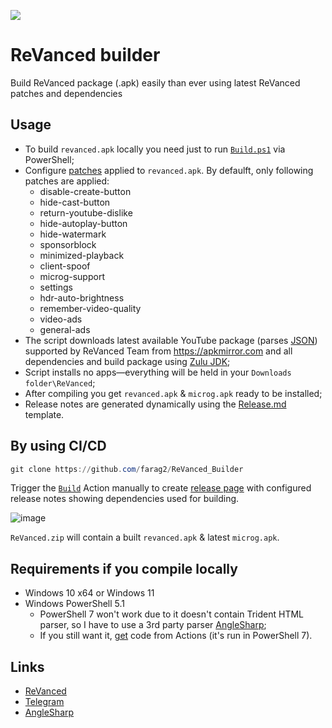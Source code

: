 <a href="https://github.com/farag2/ReVanced_Builder/actions"><img src="https://img.shields.io/github/workflow/status/farag2/ReVanced_Builder/Build?label=GitHub%20Actions&logo=GitHub"></a>

# ReVanced builder

Build ReVanced package (.apk) easily than ever using latest ReVanced patches and dependencies

## Usage

* To build `revanced.apk` locally you need just to run [`Build.ps1`](https://github.com/farag2/ReVanced_Builder/blob/main/Build.ps1) via PowerShell;
* Configure [patches](https://github.com/revanced/revanced-patches) applied to `revanced.apk`. By defaulft, only following patches are applied:
  * disable-create-button
  * hide-cast-button
  * return-youtube-dislike
  * hide-autoplay-button
  * hide-watermark
  * sponsorblock
  * minimized-playback
  * client-spoof
  * microg-support
  * settings
  * hdr-auto-brightness
  * remember-video-quality
  * video-ads
  * general-ads
* The script downloads latest available YouTube package (parses [JSON](https://github.com/revanced/revanced-patches/blob/main/patches.json)) supported by ReVanced Team from <https://apkmirror.com> and all dependencies and build package using [Zulu JDK](https://www.azul.com/downloads/?package=jdk);
* Script installs no apps—everything will be held in your `Downloads folder\ReVanced`;
* After compiling you get `revanced.apk` & `microg.apk` ready to be installed;
* Release notes are generated dynamically using the [Release.md](https://github.com/far…r/blob/main/Release.md) template.

## By using CI/CD

```powershell
git clone https://github.com/farag2/ReVanced_Builder
```
Trigger the [`Build`](https://github.com/farag2/ReVanced_Builder/actions/workflows/Build.yml) Action manually to create [release page](https://github.com/farag2/ReVanced_Builder/releases/latest) with configured release notes showing dependencies used for building.

![image](https://user-images.githubusercontent.com/10544660/187949763-82fd7a07-8e4e-4527-b631-11920077141f.png)

`ReVanced.zip` will contain a built `revanced.apk` & latest `microg.apk`.

## Requirements if you compile locally

* Windows 10 x64 or Windows 11
* Windows PowerShell 5.1
  * PowerShell 7 won't work due to it doesn't contain Trident HTML parser, so I have to use a 3rd party parser [AngleSharp](https://github.com/AngleSharp/AngleSharp);
  * If you still want it, [get](https://github.com/farag2/ReVanced_Builder/blob/de0b988f3be738bfd6ea4bad3b3be91aee20aceb/.github/workflows/Build.yml#L23) code from Actions (it's run in PowerShell 7).

## Links

* [ReVanced](https://github.com/revanced)
* [Telegram](https://t.me/sophia_chat)
* [AngleSharp]([https://t.me/sophia_chat](https://github.com/AngleSharp/AngleSharp))
